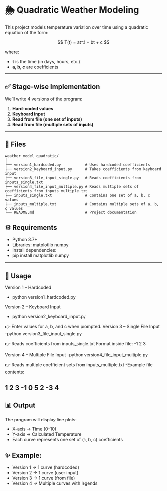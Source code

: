 # 🌦️ Quadratic Weather Modeling

This project models temperature variation over time using a quadratic equation of the form:

<div align="center">
$$
T(t) = at^2 + bt + c
$$
</div>

where:
- **t** is the time (in days, hours, etc.)
- **a, b, c** are coefficients

---

## ✅ Stage-wise Implementation
We’ll write 4 versions of the program:
1. **Hard-coded values**
2. **Keyboard input**
3. **Read from file (one set of inputs)**
4. **Read from file (multiple sets of inputs)**

---

## 📂 Files

```text
weather_model_quadratic/
│
├── version1_hardcoded.py           # Uses hardcoded coefficients
├── version2_keyboard_input.py      # Takes coefficients from keyboard input
├── version3_file_input_single.py   # Reads coefficients from inputs_single.txt
├── version4_file_input_multiple.py # Reads multiple sets of coefficients from inputs_multiple.txt
├── inputs_single.txt               # Contains one set of a, b, c values
├── inputs_multiple.txt             # Contains multiple sets of a, b, c values
└── README.md                       # Project documentation
```
## ⚙️ Requirements
- Python 3.7+
- Libraries:
    matplotlib
    numpy
- Install dependencies:
- pip install matplotlib numpy

---
## 🚀 Usage
Version 1 – Hardcoded
- python version1_hardcoded.py

Version 2 – Keyboard Input
- python version2_keyboard_input.py


👉 Enter values for a, b, and c when prompted.
Version 3 – Single File Input
-python version3_file_input_single.py

👉 Reads coefficients from inputs_single.txt
Format inside file:
-1 2 3

Version 4 – Multiple File Input
-python version4_file_input_multiple.py

👉 Reads multiple coefficient sets from inputs_multiple.txt
-Example file contents:

1 2 3
-1 0 5
2 -3 4
---

## 📊 Output
The program will display line plots:
- X-axis → Time (0–10)
- Y-axis → Calculated Temperature
- Each curve represents one set of (a, b, c) coefficients

## ✨ Example:
- Version 1 → 1 curve (hardcoded)
- Version 2 → 1 curve (user input)
- Version 3 → 1 curve (from file)
- Version 4 → Multiple curves with legends
